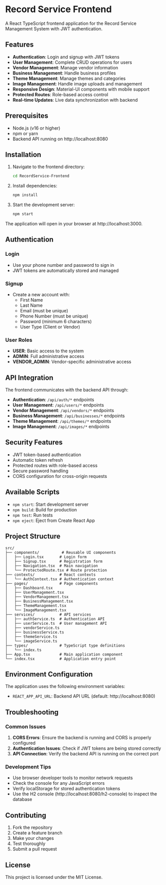 # Record Service Frontend

A React TypeScript frontend application for the Record Service Management System with JWT authentication.

## Features

- **Authentication**: Login and signup with JWT tokens
- **User Management**: Complete CRUD operations for users
- **Vendor Management**: Manage vendor information
- **Business Management**: Handle business profiles
- **Theme Management**: Manage themes and categories
- **Image Management**: Handle image uploads and management
- **Responsive Design**: Material-UI components with mobile support
- **Protected Routes**: Role-based access control
- **Real-time Updates**: Live data synchronization with backend

## Prerequisites

- Node.js (v16 or higher)
- npm or yarn
- Backend API running on http://localhost:8080

## Installation

1. Navigate to the frontend directory:
   ```bash
   cd RecordService-Frontend
   ```

2. Install dependencies:
   ```bash
   npm install
   ```

3. Start the development server:
   ```bash
   npm start
   ```

The application will open in your browser at http://localhost:3000.

## Authentication

### Login
- Use your phone number and password to sign in
- JWT tokens are automatically stored and managed

### Signup
- Create a new account with:
  - First Name
  - Last Name
  - Email (must be unique)
  - Phone Number (must be unique)
  - Password (minimum 6 characters)
  - User Type (Client or Vendor)

### User Roles
- **USER**: Basic access to the system
- **ADMIN**: Full administrative access
- **VENDOR_ADMIN**: Vendor-specific administrative access

## API Integration

The frontend communicates with the backend API through:
- **Authentication**: `/api/auth/*` endpoints
- **User Management**: `/api/users/*` endpoints
- **Vendor Management**: `/api/vendors/*` endpoints
- **Business Management**: `/api/businesses/*` endpoints
- **Theme Management**: `/api/themes/*` endpoints
- **Image Management**: `/api/images/*` endpoints

## Security Features

- JWT token-based authentication
- Automatic token refresh
- Protected routes with role-based access
- Secure password handling
- CORS configuration for cross-origin requests

## Available Scripts

- `npm start`: Start development server
- `npm build`: Build for production
- `npm test`: Run tests
- `npm eject`: Eject from Create React App

## Project Structure

```
src/
├── components/          # Reusable UI components
│   ├── Login.tsx       # Login form
│   ├── Signup.tsx      # Registration form
│   ├── Navigation.tsx  # Main navigation
│   └── ProtectedRoute.tsx # Route protection
├── contexts/           # React contexts
│   └── AuthContext.tsx # Authentication context
├── pages/              # Page components
│   ├── Dashboard.tsx
│   ├── UserManagement.tsx
│   ├── VendorManagement.tsx
│   ├── BusinessManagement.tsx
│   ├── ThemeManagement.tsx
│   └── ImageManagement.tsx
├── services/           # API services
│   ├── authService.ts  # Authentication API
│   ├── userService.ts  # User management API
│   ├── vendorService.ts
│   ├── businessService.ts
│   ├── themeService.ts
│   └── imageService.ts
├── types/              # TypeScript type definitions
│   └── index.ts
├── App.tsx             # Main application component
└── index.tsx           # Application entry point
```

## Environment Configuration

The application uses the following environment variables:
- `REACT_APP_API_URL`: Backend API URL (default: http://localhost:8080)

## Troubleshooting

### Common Issues

1. **CORS Errors**: Ensure the backend is running and CORS is properly configured
2. **Authentication Issues**: Check if JWT tokens are being stored correctly
3. **API Connection**: Verify the backend API is running on the correct port

### Development Tips

- Use browser developer tools to monitor network requests
- Check the console for any JavaScript errors
- Verify localStorage for stored authentication tokens
- Use the H2 console (http://localhost:8080/h2-console) to inspect the database

## Contributing

1. Fork the repository
2. Create a feature branch
3. Make your changes
4. Test thoroughly
5. Submit a pull request

## License

This project is licensed under the MIT License.
